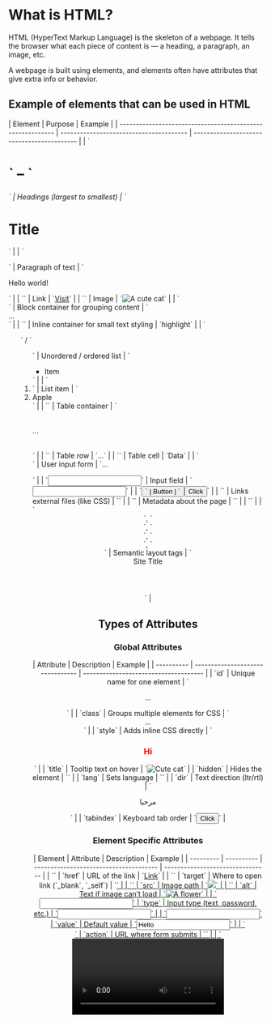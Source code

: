 <h1> What is HTML? </h1>

HTML (HyperText Markup Language) is the skeleton of a webpage.
It tells the browser what each piece of content is — a heading, a paragraph, an image, etc.

A webpage is built using elements, and elements often have attributes that give extra info or behavior.

<h2>Example of elements that can be used in HTML</h2>
| Element                                                    | Purpose                                 | Example                                    |
| ---------------------------------------------------------- | --------------------------------------- | ------------------------------------------ |
| `<h1>` – `<h6>`                                            | Headings (largest to smallest)          | `<h1>Title</h1>`                           |
| `<p>`                                                      | Paragraph of text                       | `<p>Hello world!</p>`                      |
| `<a>`                                                      | Link                                    | `<a href="https://example.com">Visit</a>`  |
| `<img>`                                                    | Image                                   | `<img src="cat.jpg" alt="A cute cat">`     |
| `<div>`                                                    | Block container for grouping content    | `<div>...</div>`                           |
| `<span>`                                                   | Inline container for small text styling | `<span>highlight</span>`                   |
| `<ul>` / `<ol>`                                            | Unordered / ordered list                | `<ul><li>Item</li></ul>`                   |
| `<li>`                                                     | List item                               | `<li>Apple</li>`                           |
| `<table>`                                                  | Table container                         | `<table>...</table>`                       |
| `<tr>`                                                     | Table row                               | `<tr>...</tr>`                             |
| `<td>`                                                     | Table cell                              | `<td>Data</td>`                            |
| `<form>`                                                   | User input form                         | `<form>...</form>`                         |
| `<input>`                                                  | Input field                             | `<input type="text">`                      |
| `<button>`                                                 | Button                                  | `<button>Click</button>`                   |
| `<link>`                                                   | Links external files (like CSS)         | `<link rel="stylesheet" href="style.css">` |
| `<meta>`                                                   | Metadata about the page                 | `<meta charset="UTF-8">`                   |
| `<title>`                                                  | Page title (shown on tab)               | `<title>My Site</title>`                   |
| `<header>`, `<footer>`, `<main>`, `<section>`, `<article>` | Semantic layout tags                    | `<header>Site Title</header>`              |

  <h2> Types of Attributes </h2>

<h3>Global Attributes </h3>
  | Attribute  | Description                      | Example                               |
| ---------- | -------------------------------- | ------------------------------------- |
| `id`       | Unique name for one element      | `<p id="intro">...</p>`               |
| `class`    | Groups multiple elements for CSS | `<div class="card">...</div>`         |
| `style`    | Adds inline CSS directly         | `<h1 style="color: red;">Hi</h1>`     |
| `title`    | Tooltip text on hover            | `<img title="Cute cat">`              |
| `hidden`   | Hides the element                | `<p hidden>Secret</p>`                |
| `lang`     | Sets language                    | `<html lang="en">`                    |
| `dir`      | Text direction (ltr/rtl)         | `<p dir="rtl">مرحبا</p>`              |
| `tabindex` | Keyboard tab order               | `<button tabindex="1">Click</button>` |


  <h3>Element Specific Attributes </h3>
| Element   | Attribute  | Description                            | Example                          |
| --------- | ---------- | -------------------------------------- | -------------------------------- |
| `<a>`     | `href`     | URL of the link                        | `<a href="page.html">Link</a>`   |
| `<a>`     | `target`   | Where to open link (`_blank`, `_self`) | `<a href="..." target="_blank">` |
| `<img>`   | `src`      | Image path                             | `<img src="photo.jpg">`          |
| `<img>`   | `alt`      | Text if image can’t load               | `<img alt="A flower">`           |
| `<input>` | `type`     | Input type (text, password, etc.)      | `<input type="text">`            |
| `<input>` | `value`    | Default value                          | `<input value="Hello">`          |
| `<form>`  | `action`   | URL where form submits                 | `<form action="/submit">`        |
| `<video>` | `controls` | Adds play/pause buttons                | `<video controls>`               |
| `<label>` | `for`      | Connects to an input’s ID              | `<label for="name">Name</label>` |

